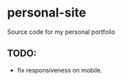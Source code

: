 # personal-site
Source code for my personal portfolio


## TODO:  
  * fix responsiveness on mobile. 
